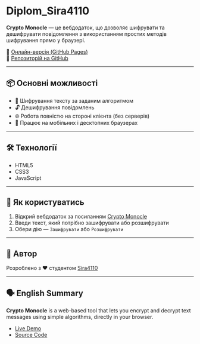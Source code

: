 # Diplom_Sira4110

**Crypto Monocle** — це вебдодаток, що дозволяє шифрувати та дешифрувати повідомлення з використанням простих методів шифрування прямо у браузері.

🔗 [Онлайн-версія (GitHub Pages)](https://sira4110.github.io/Diplom_Sira4110/)  
📁 [Репозиторій на GitHub](https://github.com/Sira4110/Diplom_Sira4110)

---

## 📦 Основні можливості

- 🔐 Шифрування тексту за заданим алгоритмом
- 🔓 Дешифрування повідомлень
- 🌐 Робота повністю на стороні клієнта (без серверів)
- 📱 Працює на мобільних і десктопних браузерах

---

## 🛠️ Технології

- HTML5  
- CSS3  
- JavaScript

---

## 🚀 Як користуватись

1. Відкрий вебдодаток за посиланням [Crypto Monocle](https://sira4110.github.io/Diplom_Sira4110/)
2. Введи текст, який потрібно зашифрувати або розшифрувати
3. Обери дію — `Зашифрувати` або `Розшифрувати`

---

## 👤 Автор

Розроблено з ❤️ студентом [Sira4110](https://github.com/Sira4110)

---

## 🗣️ English Summary

**Crypto Monocle** is a web-based tool that lets you encrypt and decrypt text messages using simple algorithms, directly in your browser.

- [Live Demo](https://sira4110.github.io/Diplom_Sira4110/)
- [Source Code](https://github.com/Sira4110/Diplom_Sira4110)
